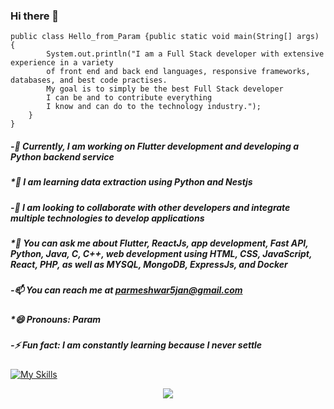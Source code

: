 ### Hi there 👋

```
public class Hello_from_Param {public static void main(String[] args) { 
        System.out.println("I am a Full Stack developer with extensive experience in a variety 
        of front end and back end languages, responsive frameworks, databases, and best code practises.
        My goal is to simply be the best Full Stack developer 
        I can be and to contribute everything 
        I know and can do to the technology industry.");
    }
}
```

##### -🔭 Currently, I am working on Flutter development and developing a Python backend service
##### *🌱 I am learning data extraction using Python and Nestjs
##### -👯 I am looking to collaborate with other developers and integrate multiple technologies to develop applications
##### *💬 You can ask me about _Flutter_, _ReactJs_, _app_ _development_, _Fast_ _API_, _Python_, _Java_, _C_, _C++_, _web_ _development_ using _HTML_, _CSS_, _JavaScript_, _React_, _PHP_, as well as _MYSQL_, _MongoDB_, _ExpressJs_, and _Docker_
##### -📫 You can reach me at parmeshwar5jan@gmail.com
##### *😄 Pronouns: Param
##### -⚡ Fun fact: I am constantly learning because I never settle
[![My Skills](https://skillicons.dev/icons?i=js,flask,cpp,c,bootstrap,dart,nodejs,express,mongodb,ts,flutter,firebase,java,py,php,html,css,vscode,docker)](https://skillicons.dev)
<p align="center">
  <a href="https://skillicons.dev">
    <img src="https://skillicons.dev/icons?i=js,flask,cpp,c,bootstrap,dart,nodejs,express,mongodb,ts,flutter,firebase,java,py,php,html,css,vscode,docker" />
  </a>
</p>

